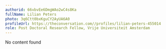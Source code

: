 ```yaml
---
authorid: 66vbvEe6DmgWAo2wC4s8Ka
fullName: Lilian Peters
photo: 3q6Ctt0bxKguCY2AyUA6A0
profileUrl: https://theconversation.com//profiles/lilian-peters-455014
role: Post Doctoral Research Fellow, Vrije Universiteit Amsterdam
---
```

No content found